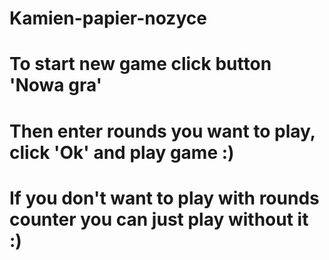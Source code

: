 # Kamien-papier-nozyce

# To start new game click button 'Nowa gra'
# Then enter rounds you want to play, click 'Ok' and play game :)
# If you don't want to play with rounds counter you can just play without it :)